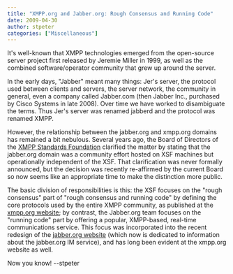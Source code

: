 ```yaml
---
title: "XMPP.org and Jabber.org: Rough Consensus and Running Code"
date: 2009-04-30
author: stpeter
categories: ["Miscellaneous"]
---
```


It's well-known that XMPP technologies emerged from the open-source server project first released by Jeremie Miller in 1999, as well as the combined software/operator community that grew up around the server.

In the early days, "Jabber" meant many things: Jer's server, the protocol used between clients and servers, the server network, the community in general, even a company called Jabber.com (then Jabber Inc., purchased by Cisco Systems in late 2008). Over time we have worked to disambiguate the terms. Thus Jer's server was renamed jabberd and the protocol was renamed XMPP.

However, the relationship between the jabber.org and xmpp.org domains has remained a bit nebulous. Several years ago, the Board of Directors of the [XMPP Standards Foundation](https://xmpp.org/xsf/) clarified the matter by stating that the jabber.org domain was a community effort hosted on XSF machines but operationally independent of the XSF. That clarification was never formally announced, but the decision was recently re-affirmed by the current Board so now seems like an appropriate time to make the distinction more public.

The basic division of responsibilities is this: the XSF focuses on the "rough consensus" part of "rough consensus and running code" by defining the core protocols used by the entire XMPP community, as published at the [xmpp.org website](https://xmpp.org/); by contrast, the Jabber.org team focuses on the "running code" part by offering a popular, XMPP-based, real-time communications service. This focus was incorporated into the recent redesign of the [jabber.org website](http://www.jabber.org/) (which now is dedicated to information about the jabber.org IM service), and has long been evident at the xmpp.org website as well.

Now you know!
--stpeter
